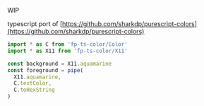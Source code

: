 WIP

typescript port of [https://github.com/sharkdp/purescript-colors](https://github.com/sharkdp/purescript-colors)

```typescript
import * as C from 'fp-ts-color/Color'
import * as X11 from 'fp-ts-color/X11'

const background = X11.aquamarine
const foreground = pipe(
  X11.aquamarine,
  C.textColor,
  C.toHexString
)
```
